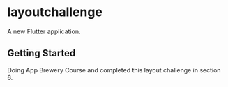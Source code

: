 # layoutchallenge

A new Flutter application.

## Getting Started

Doing App Brewery Course and completed this layout challenge in section 6.
